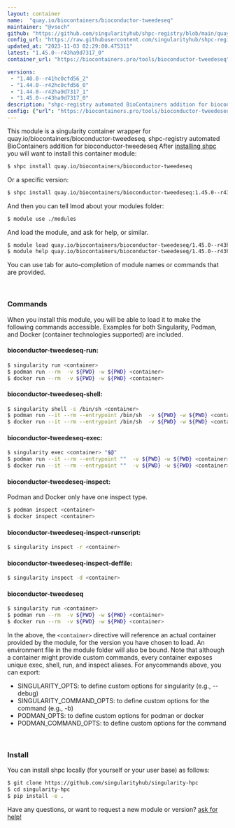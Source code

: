 ```yaml
---
layout: container
name:  "quay.io/biocontainers/bioconductor-tweedeseq"
maintainer: "@vsoch"
github: "https://github.com/singularityhub/shpc-registry/blob/main/quay.io/biocontainers/bioconductor-tweedeseq/container.yaml"
config_url: "https://raw.githubusercontent.com/singularityhub/shpc-registry/main/quay.io/biocontainers/bioconductor-tweedeseq/container.yaml"
updated_at: "2023-11-03 02:29:00.475311"
latest: "1.45.0--r43ha9d7317_0"
container_url: "https://biocontainers.pro/tools/bioconductor-tweedeseq"

versions:
 - "1.40.0--r41hc0cfd56_2"
 - "1.44.0--r42hc0cfd56_0"
 - "1.44.0--r42ha9d7317_1"
 - "1.45.0--r43ha9d7317_0"
description: "shpc-registry automated BioContainers addition for bioconductor-tweedeseq"
config: {"url": "https://biocontainers.pro/tools/bioconductor-tweedeseq", "maintainer": "@vsoch", "description": "shpc-registry automated BioContainers addition for bioconductor-tweedeseq", "latest": {"1.45.0--r43ha9d7317_0": "sha256:f540222543593c4f72dc00751a2b545e19195a8951187a1b906557402e827e4e"}, "tags": {"1.40.0--r41hc0cfd56_2": "sha256:9aa59a4cdef737f593ece0e64dda88b085be1fc76c3a044e07bbb813e33b09ac", "1.44.0--r42hc0cfd56_0": "sha256:916c91388562e6f6b8d6affc01e1f1723d53640a7b0a17d879b5e971a54cbefc", "1.44.0--r42ha9d7317_1": "sha256:8f7a7df1156e766eadfe19fda93c6ec6e1506d1a12ee79e1c3963f399b112729", "1.45.0--r43ha9d7317_0": "sha256:f540222543593c4f72dc00751a2b545e19195a8951187a1b906557402e827e4e"}, "docker": "quay.io/biocontainers/bioconductor-tweedeseq"}
---
```


This module is a singularity container wrapper for quay.io/biocontainers/bioconductor-tweedeseq.
shpc-registry automated BioContainers addition for bioconductor-tweedeseq
After [installing shpc](#install) you will want to install this container module:


```bash
$ shpc install quay.io/biocontainers/bioconductor-tweedeseq
```

Or a specific version:

```bash
$ shpc install quay.io/biocontainers/bioconductor-tweedeseq:1.45.0--r43ha9d7317_0
```

And then you can tell lmod about your modules folder:

```bash
$ module use ./modules
```

And load the module, and ask for help, or similar.

```bash
$ module load quay.io/biocontainers/bioconductor-tweedeseq/1.45.0--r43ha9d7317_0
$ module help quay.io/biocontainers/bioconductor-tweedeseq/1.45.0--r43ha9d7317_0
```

You can use tab for auto-completion of module names or commands that are provided.

<br>

### Commands

When you install this module, you will be able to load it to make the following commands accessible.
Examples for both Singularity, Podman, and Docker (container technologies supported) are included.

#### bioconductor-tweedeseq-run:

```bash
$ singularity run <container>
$ podman run --rm  -v ${PWD} -w ${PWD} <container>
$ docker run --rm  -v ${PWD} -w ${PWD} <container>
```

#### bioconductor-tweedeseq-shell:

```bash
$ singularity shell -s /bin/sh <container>
$ podman run --it --rm --entrypoint /bin/sh  -v ${PWD} -w ${PWD} <container>
$ docker run --it --rm --entrypoint /bin/sh  -v ${PWD} -w ${PWD} <container>
```

#### bioconductor-tweedeseq-exec:

```bash
$ singularity exec <container> "$@"
$ podman run --it --rm --entrypoint ""  -v ${PWD} -w ${PWD} <container> "$@"
$ docker run --it --rm --entrypoint ""  -v ${PWD} -w ${PWD} <container> "$@"
```

#### bioconductor-tweedeseq-inspect:

Podman and Docker only have one inspect type.

```bash
$ podman inspect <container>
$ docker inspect <container>
```

#### bioconductor-tweedeseq-inspect-runscript:

```bash
$ singularity inspect -r <container>
```

#### bioconductor-tweedeseq-inspect-deffile:

```bash
$ singularity inspect -d <container>
```



#### bioconductor-tweedeseq

```bash
$ singularity run <container>
$ podman run --rm  -v ${PWD} -w ${PWD} <container>
$ docker run --rm  -v ${PWD} -w ${PWD} <container>
```


In the above, the `<container>` directive will reference an actual container provided
by the module, for the version you have chosen to load. An environment file in the
module folder will also be bound. Note that although a container
might provide custom commands, every container exposes unique exec, shell, run, and
inspect aliases. For anycommands above, you can export:

 - SINGULARITY_OPTS: to define custom options for singularity (e.g., --debug)
 - SINGULARITY_COMMAND_OPTS: to define custom options for the command (e.g., -b)
 - PODMAN_OPTS: to define custom options for podman or docker
 - PODMAN_COMMAND_OPTS: to define custom options for the command

<br>

### Install

You can install shpc locally (for yourself or your user base) as follows:

```bash
$ git clone https://github.com/singularityhub/singularity-hpc
$ cd singularity-hpc
$ pip install -e .
```

Have any questions, or want to request a new module or version? [ask for help!](https://github.com/singularityhub/singularity-hpc/issues)